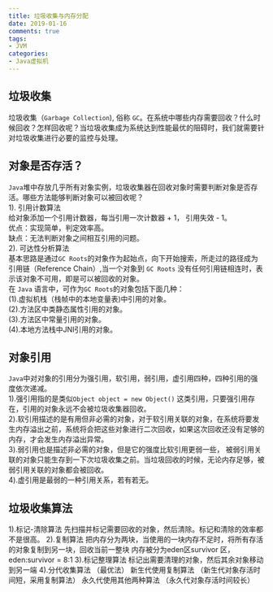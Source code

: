 ```yaml
---
title: 垃圾收集与内存分配
date: 2019-01-16
comments: true 
tags:
- JVM
categories:  
- Java虚拟机
---
```


## 垃圾收集
垃圾收集（`Garbage Collection`), 俗称 `GC`。在系统中哪些内存需要回收？什么时候回收？怎样回收呢？当垃圾收集成为系统达到性能最优的阻碍时，我们就需要针对垃圾收集进行必要的监控与处理。

## 对象是否存活？
`Java`堆中存放几乎所有对象实例，垃圾收集器在回收对象时需要判断对象是否存活。哪些方法能够判断对象可以被回收呢？   
1). 引用计数算法   
给对象添加一个引用计数器，每当引用一次计数器 + 1， 引用失效 - 1。   
优点：实现简单，判定效率高。   
缺点：无法判断对象之间相互引用的问题。   
2). 可达性分析算法   
基本思路是通过`GC Roots`的对象作为起始点，向下开始搜索，所走过的路径成为引用链（Reference Chain）,当一个对象到 `GC Roots` 没有任何引用链相连时，表示该对象不可用，即是可以被回收的对象。   
在 `Java` 语言中，可作为`GC Roots`的对象包括下面几种：   
(1).虚拟机栈（栈帧中的本地变量表)中引用的对象。   
(2).方法区中类静态属性引用的对象。   
(3).方法区中常量引用的对象。   
(4).本地方法栈中JNI引用的对象。   

## 对象引用
`Java`中对对象的引用分为强引用，软引用，弱引用，虚引用四种，四种引用的强度依次递减。   
1).强引用指的是类似`Object object = new Object()` 这类引用，只要强引用存在，引用的对象永远不会被垃圾收集器回收。   
2).软引用描述的是有用但非必需的对象，对于软引用关联的对象，在系统将要发生内存溢出之前，系统将会把这些对象进行二次回收，如果这次回收还没有足够的内存，才会发生内存溢出异常。   
3).弱引用也是描述非必需的对象，但是它的强度比软引用更弱一些， 被弱引用关联的对象只能生存到一下次垃圾收集之前。当垃圾回收的时候，无论内存足够，被弱引用关联的对象都会被回收。   
4).虚引用是最弱的一种引用关系，若有若无。

## 垃圾收集算法
1).标记-清除算法
先扫描并标记需要回收的对象，然后清除。标记和清除的效率都不是很高。
2).复制算法
把内存分为两块，当使用的一块内存不足时，将所有存活的对象复制到另一块，回收当前一整块
内存被分为eden区survivor 区，eden:survivor = 8:1
3).标记整理算法
标记出需要清理的对象，然后其余对象移动到另一端
4).分代收集算法  （最优法） 
新生代使用复制算法  （新生代对象存活时间短，采用复制算法）
永久代使用其他两种算法 （永久代对象存活时间较长）
